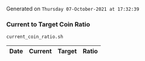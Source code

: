 Generated on `Thursday 07-October-2021 at 17:32:39`

### Current to Target Coin Ratio
`current_coin_ratio.sh`

Date|Current|Target|Ratio
---|---|---|---
